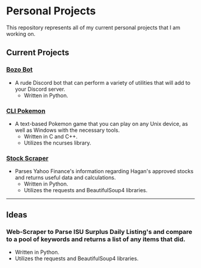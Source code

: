 # **Personal Projects**
 This repository represents all of my current personal projects that I am working on.

## **Current Projects**

 ### [Bozo Bot](https://github.com/damdalf/Personal-Projects/tree/main/discord_bot)
 * A rude Discord bot that can perform a variety of utilities that will add to your Discord server.
    * Written in Python.

### [CLI Pokemon](https://github.com/damdalf/Personal-Projects/tree/main/cli_pokemon)
* A text-based Pokemon game that you can play on any Unix device, as well as Windows with the necessary tools.
    * Written in C and C++.
    * Utilizes the ncurses library.

 ### [Stock Scraper](https://github.com/damdalf/Personal-Projects/tree/main/stock_scraper)
 * Parses Yahoo Finance's information regarding Hagan's approved stocks and returns useful data and calculations.
    * Written in Python.
    * Utilizes the requests and BeautifulSoup4 libraries.
---
## **Ideas**
### Web-Scraper to Parse ISU Surplus Daily Listing's and compare to a pool of keywords and returns a list of any items that did.
* Written in Python.
* Utilizes the requests and BeautifulSoup4 libraries.
